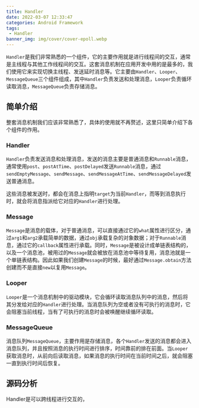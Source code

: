```yaml
---
title: Handler
date: 2022-03-07 12:33:47
categories: Android Framework
tags:
 - Handler
banner_img: img/cover/cover-epoll.webp
---
```


`Handler`是我们非常熟悉的一个组件，它的主要作用就是进行线程间的交互，通常是主线程与其他工作线程间的交互。这套消息机制在应用开发中用的是最多的，我们使用它来实现切换主线程、发送延时消息等。它主要由`Handler`、`Looper`、`MessageQueue`三个组件组成，其中`Handler`负责发送和处理消息，`Looper`负责循环读取消息，`MessageQueue`负责存储消息。

## 简单介绍

整套消息机制我们应该非常熟悉了，具体的使用就不再赘述，这里只简单介绍下各个组件的作用。

### Handler

`Handler`负责发送消息和处理消息，发送的消息主要是普通消息和`Runnable`消息，通常使用`post`、`postAtTime`、`postDelayed`发送`Runnable`消息，通过`sendEmptyMessage`、`sendMessage`、`sendMessageAtTime`、`sendMessageDelayed`发送普通消息。

这些消息被发送时，都会在消息上指明`target`为当前`Handler`，而等到消息执行时，就会将消息指派给它对应的`Handler`进行处理。

### Message

`Message`是消息的载体，对于普通消息，可以直接通过它的`what`属性进行区分，通过`arg1`和`arg2`承载简单的数据，通过`obj`承载复杂的对象数据；对于`Runnable`消息，通过它的`callback`属性进行承载。同时，`Message`是被设计成单链表结构的，以及一个消息池，被用过的`Message`就会被放在消息池中等待复用，消息池就是一个单链表结构。因此如果我们创建`Message`的时候，最好通过`Message.obtain`方法创建而不是直接`new`以复用`Message`。

### Looper

`Looper`是一个消息机制中的驱动模块，它会循环读取消息队列中的消息，然后将其分发给对应的`Handler`进行处理。当消息队列为空或者没有可执行的消息时，它会阻塞当前线程，当有了可执行的消息时会被唤醒继续循环读取。

### MessageQueue

消息队列`MessageQueue`，主要作用是存储消息，各个`Handler`发送的消息都会进入消息队列，并且按照消息的执行时间进行排序，时间靠前的排在前面。当`Looper`获取消息时，从前向后读取消息，如果消息的执行时间在当前时间之后，就会阻塞一直到执行时间后恢复。

## 源码分析

Handler是可以跨线程进行交互的，
